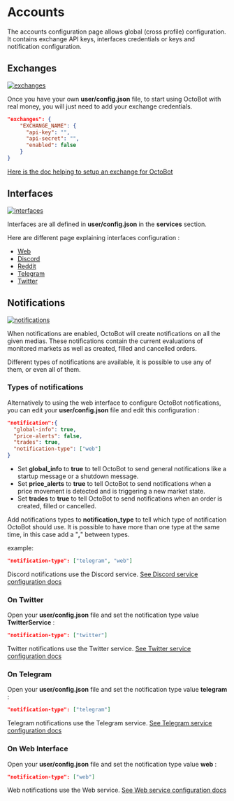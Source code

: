 Accounts
========

The accounts configuration page allows global (cross profile)
configuration. It contains exchange API keys, interfaces credentials or
keys and notification configuration.

Exchanges
---------

[![exchanges](https://raw.githubusercontent.com/Drakkar-Software/OctoBot/assets/wiki_resources/accounts_exchanges.png)](https://raw.githubusercontent.com/Drakkar-Software/OctoBot/assets/wiki_resources/accounts_exchanges.png)

Once you have your own **user/config.json** file, to start using OctoBot
with real money, you will just need to add your exchange credentials.

``` json
"exchanges": {
    "EXCHANGE_NAME": {
      "api-key": "",
      "api-secret": "",
      "enabled": false
    }
}
```

[Here is the doc helping to setup an exchange for
OctoBot](Exchanges.html)

Interfaces
----------

[![interfaces](https://raw.githubusercontent.com/Drakkar-Software/OctoBot/assets/wiki_resources/accounts_interfaces.png)](https://raw.githubusercontent.com/Drakkar-Software/OctoBot/assets/wiki_resources/accounts_interfaces.png)

Interfaces are all defined in **user/config.json** in the **services**
section.

Here are different page explaining interfaces configuration :

-   [Web](Web-interface.html)
-   [Discord](Discord-interface.html)
-   [Reddit](Reddit-interface.html)
-   [Telegram](Telegram-interface.html)
-   [Twitter](Twitter-interface.html)

Notifications
-------------

[![notifications](https://raw.githubusercontent.com/Drakkar-Software/OctoBot/assets/wiki_resources/accounts_notifications.png)](https://raw.githubusercontent.com/Drakkar-Software/OctoBot/assets/wiki_resources/accounts_notifications.png)

When notifications are enabled, OctoBot will create notifications on all
the given medias. These notifications contain the current evaluations of
monitored markets as well as created, filled and cancelled orders.

Different types of notifications are available, it is possible to use
any of them, or even all of them.

### Types of notifications

Alternatively to using the web interface to configure OctoBot
notifications, you can edit your **user/config.json** file and edit this
configuration :

``` json
"notification":{
  "global-info": true,
  "price-alerts": false,
  "trades": true,
  "notification-type": ["web"]
}
```

-   Set **global\_info** to **true** to tell OctoBot to send general
    notifications like a startup message or a shutdown message.
-   Set **price\_alerts** to **true** to tell OctoBot to send
    notifications when a price movement is detected and is triggering a
    new market state.
-   Set **trades** to **true** to tell OctoBot to send notifications
    when an order is created, filled or cancelled.

Add notifications types to **notification\_type** to tell which type of
notification OctoBot should use. It is possible to have more than one
type at the same time, in this case add a \"**,**\" between types.

example:

``` json
"notification-type": ["telegram", "web"]
```

Discord notifications use the Discord service. [See Discord service
configuration docs](Discord-Interface.html)

### On Twitter

Open your **user/config.json** file and set the notification type value
**TwitterService** :

``` json
"notification-type": ["twitter"]
```

Twitter notifications use the Twitter service. [See Twitter service
configuration docs](Twitter-Interface.html)

### On Telegram

Open your **user/config.json** file and set the notification type value
**telegram** :

``` json
"notification-type": ["telegram"]
```

Telegram notifications use the Telegram service. [See Telegram service
configuration docs](Telegram-interface.html)

### On Web Interface

Open your **user/config.json** file and set the notification type value
**web** :

``` json
"notification-type": ["web"]
```

Web notifications use the Web service. [See Web service configuration
docs](Web-interface.html)
